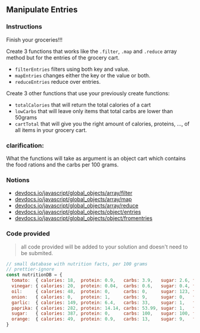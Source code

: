 ## Manipulate Entries

### Instructions

Finish your groceries!!!

Create 3 functions that works like the `.filter`, `.map` and `.reduce` array method but for the entries of the grocery cart.
- `filterEntries` filters using both key and value.
- `mapEntries` changes either the key or the value or both.
- `reduceEntries` reduce over entries.

Create 3 other functions that use your previously create functions:
- `totalCalories` that will return the total calories of a cart
- `lowCarbs` that will leave only items that total carbs are lower than 50grams
- `cartTotal` that will give you the right amount of calories, proteins, ..., of all items in your grocery cart.

### clarification:

What the functions will take as argument is an object cart which contains the food rations and the carbs per 100 grams.

### Notions

- [devdocs.io/javascript/global_objects/array/filter](https://devdocs.io/javascript/global_objects/array/filter)
- [devdocs.io/javascript/global_objects/array/map](https://devdocs.io/javascript/global_objects/array/map)
- [devdocs.io/javascript/global_objects/array/reduce](https://devdocs.io/javascript/global_objects/array/reduce)
- [devdocs.io/javascript/global_objects/object/entries](https://devdocs.io/javascript/global_objects/object/entries)
- [devdocs.io/javascript/global_objects/object/fromentries](https://devdocs.io/javascript/global_objects/object/fromentries)


### Code provided

> all code provided will be added to your solution and doesn't need to be submited.

```js
// small database with nutrition facts, per 100 grams
// prettier-ignore
const nutritionDB = {
  tomato:  { calories: 18,  protein: 0.9,   carbs: 3.9,   sugar: 2.6, fiber: 1.2, fat: 0.2   },
  vinegar: { calories: 20,  protein: 0.04,  carbs: 0.6,   sugar: 0.4, fiber: 0,   fat: 0     },
  oil:     { calories: 48,  protein: 0,     carbs: 0,     sugar: 123, fiber: 0,   fat: 151   },
  onion:   { calories: 0,   protein: 1,     carbs: 9,     sugar: 0,   fiber: 0,   fat: 0     },
  garlic:  { calories: 149, protein: 6.4,   carbs: 33,    sugar: 1,   fiber: 2.1, fat: 0.5   },
  paprika: { calories: 282, protein: 14.14, carbs: 53.99, sugar: 1,   fiber: 0,   fat: 12.89 },
  sugar:   { calories: 387, protein: 0,     carbs: 100,   sugar: 100, fiber: 0,   fat: 0     },
  orange:  { calories: 49,  protein: 0.9,   carbs: 13,    sugar: 9,   fiber: 0.2, fat: 0.1   },
}
```
